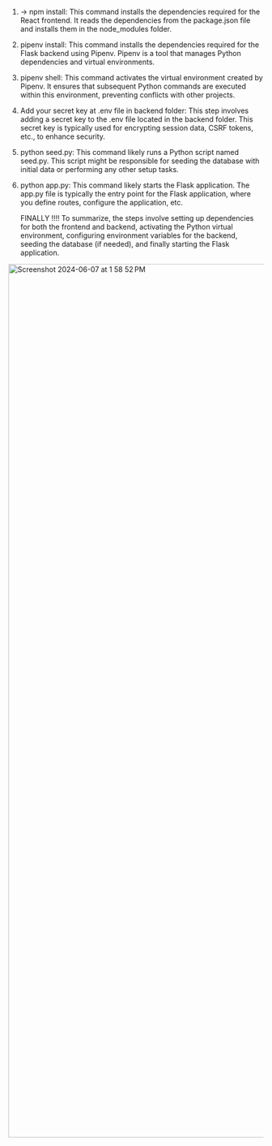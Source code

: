1. -> npm install: This command installs the dependencies required for the React frontend. It reads the dependencies from the package.json file and installs them in the node_modules folder.
2. pipenv install: This command installs the dependencies required for the Flask backend using Pipenv. Pipenv is a tool that manages Python dependencies and virtual environments.
3. pipenv shell: This command activates the virtual environment created by Pipenv. It ensures that subsequent Python commands are executed within this environment, preventing conflicts with other projects.
4. Add your secret key at .env file in backend folder: This step involves adding a secret key to the .env file located in the backend folder. This secret key is typically used for encrypting session data, CSRF tokens, etc., to enhance security.
5. python seed.py: This command likely runs a Python script named seed.py. This script might be responsible for seeding the database with initial data or performing any other setup tasks.
6. python app.py: This command likely starts the Flask application. The app.py file is typically the entry point for the Flask application, where you define routes, configure the application, etc.

   FINALLY !!!!
   To summarize, the steps involve setting up dependencies for both the frontend and backend, activating the Python virtual environment,
   configuring environment variables for the backend, seeding the database (if needed), and finally starting the Flask application.

<img width="1722" alt="Screenshot 2024-06-07 at 1 58 52 PM" src="https://github.com/Nadiroglu/event-website-project/assets/150474907/4e268850-995e-4dd6-9bca-89373a8aa6bc">

